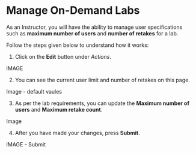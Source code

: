 # Manage On-Demand Labs

As an Instructor, you will have the ability to manage user specifications such as **maximum number of users** and **number of retakes** for a lab.

Follow the steps given below to understand how it works:

1. Click on the **Edit** button under _Actions_.

IMAGE

2. You can see the current user limit and number of retakes on this page.

Image - default vaules

3. As per the lab requirements, you can update the **Maximum number of users** and **Maximum retake count**.

Image

4. After you have made your changes, press **Submit**.

IMAGE - Submit


